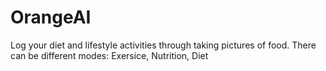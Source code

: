 # OrangeAI

Log your diet and lifestyle activities through taking pictures of food. There can be different modes: Exersice, Nutrition, Diet